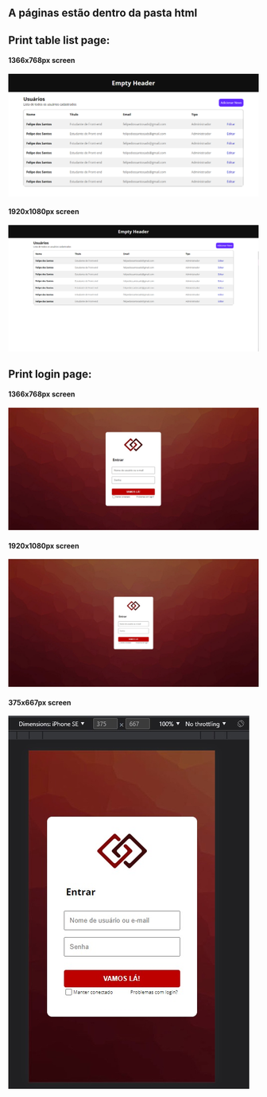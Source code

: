 ## A páginas estão dentro da pasta html

## Print table list page:
#### 1366x768px screen
<img src="img/prints/tablelist1366.png"/>

#### 1920x1080px screen
<img src="img/prints/tablelist1920.png"/>

## Print login page:
#### 1366x768px screen
<img src="img/prints/login1366.jpeg"/>

#### 1920x1080px screen
<img src="img/prints/login1920.jpeg"/>

#### 375x667px screen
<img src="img/prints/login375.jpeg"/>